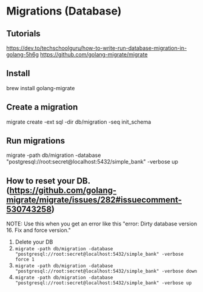 # Migrations (Database)

## Tutorials

https://dev.to/techschoolguru/how-to-write-run-database-migration-in-golang-5h6g
https://github.com/golang-migrate/migrate

## Install

brew install golang-migrate

## Create a migration

migrate create -ext sql -dir db/migration -seq init_schema

## Run migrations

migrate -path db/migration -database "postgresql://root:secret@localhost:5432/simple_bank" -verbose up

## How to reset your DB. (https://github.com/golang-migrate/migrate/issues/282#issuecomment-530743258)

NOTE: Use this when you get an error like this "error: Dirty database version 16. Fix and force version."

1. Delete your DB
2. `migrate -path db/migration -database "postgresql://root:secret@localhost:5432/simple_bank" -verbose force 1`
3. `migrate -path db/migration -database "postgresql://root:secret@localhost:5432/simple_bank" -verbose down`
4. `migrate -path db/migration -database "postgresql://root:secret@localhost:5432/simple_bank" -verbose up`


